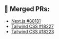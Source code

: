 ## 🔹 Merged PRs:

- [Next.js #80181](https://github.com/vercel/next.js/pull/80181)
- [Tailwind CSS #18227](https://github.com/tailwindlabs/tailwindcss/pull/18227)
- [Tailwind CSS #18223](https://github.com/tailwindlabs/tailwindcss/pull/18223)
